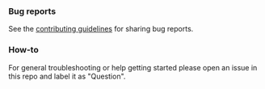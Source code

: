 ### Bug reports

See the [contributing guidelines](CONTRIBUTING.md) for sharing bug reports.

### How-to

For general troubleshooting or help getting started please open an issue in this repo and label it as "Question".
